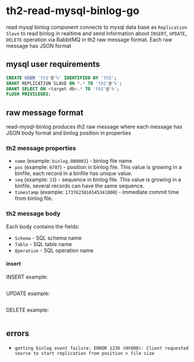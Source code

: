# th2-read-mysql-binlog-go

read mysql binlog component connects to mysql data base as `Replication Slave` to read binlog in realtime and send information about `INSERT`, `UPDATE`, `DELETE` operation via RabbitMQ in th2 raw message format. Each raw message has JSON format

## mysql user requirements

```sql
CREATE USER 'th2'@'%' IDENTIFIED BY 'th2';
GRANT REPLICATION SLAVE ON *.* TO 'th2'@'%';
GRANT SELECT ON <target db>.* TO 'th2'@'%';
FLUSH PRIVILEGES;
```

## raw message format

read-mysql-binlog produces th2 raw message where each message has JSON body format and binlog position in properties

### th2 message properties

* `name` (example: `binlog.000001`) - binlog file name
* `pos` (example: `6787`) - position in binlog file. This value is growing in a binfile, each record in a binfile has unique value.
* `seq` (example: `23`) - sequence in binlog file. This value is growing in a binfile, several records can have the same sequence.
* `timestamp` (example: `1737623816545341000`) - immediate commit time from binlog file.

### th2 message body

Each body contains the fields:
* `Schema` - SQL schema name
* `Table` - SQL table name
* `Operation` - SQL operation name

#### insert



INSERT example:
```json

```

UPDATE example:
```json

```

DELETE example:
```json

```

## errors

* `getting binlog event failure: ERROR 1236 (HY000): Client requested source to start replication from position > file size` 